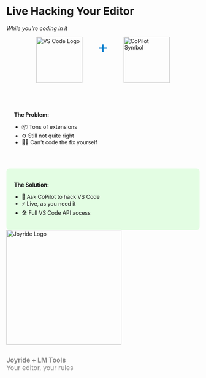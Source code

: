 <div class="slide">

# Live Hacking Your Editor
*While you're coding in it*

<div class="row">
<div class="column col-6">

<div style="display: flex; justify-content: center; gap: 30px; margin-bottom: 40px;">
<img src="images/vscode.png" alt="VS Code Logo" style="height: 120px;" />
<span style="font-size: 3em; color: #007ACC; margin: 0 10px;">+</span>
<img src="images/copilot-icon-light.png" alt="CoPilot Symbol" style="height: 120px;" />
</div>

<div style="background: rgba(255,255,255,0.1); padding: 20px; border-radius: 8px; margin-bottom: 30px;">

<strong>The Problem:</strong>
<ul style="margin: 10px 0; padding-left: 20px;">
<li>📦 Tons of extensions</li>
<li>⚙️ Still not quite right</li>
<li>🤷‍♂️ Can't code the fix yourself</li>
</ul>

</div>

<div style="background: rgba(0,255,0,0.1); padding: 20px; border-radius: 8px;">

<strong>The Solution:</strong>
<ul style="margin: 10px 0; padding-left: 20px;">
<li>🎯 Ask CoPilot to hack VS Code</li>
<li>⚡ Live, as you need it</li>
<li>🛠️ Full VS Code API access</li>
</ul>

</div>

</div>

<div class="column col-6 center">
<img src="images/joyride-logo.png" alt="Joyride Logo" style="height: 300px; width: auto;" />

<div style="margin-top: 30px; font-size: 1.2em; color: #888;">
<i class="fas fa-rocket"></i> <strong>Joyride + LM Tools</strong><br/>
Your editor, your rules
</div>

</div>

</div>

</div>
